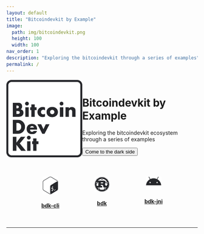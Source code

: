 ```yaml
---
layout: default
title: "Bitcoindevkit by Example"
image: 
  path: img/bitcoindevkit.png
  height: 100
  width: 100
nav_order: 1
description: "Exploring the bitcoindevkit through a series of examples"
permalink: /
---
```


<div style="display: flex; justify-content: space-evenly; margin-top: 1rem;">
  <img src="./img/bitcoindevkit.svg" width="200">
  
  <div style="display: flex; align-items: center; justify-content: center;">
    <div>
      <h1>
        Bitcoindevkit by Example
      </h1>
      <p>
        Exploring the bitcoindevkit ecosystem through a series of examples
      </p>
      <button class="btn js-toggle-dark-mode">
        Come to the dark side
      </button>
    </div>
  </div>
</div>
<br/>
<br/>
<br/>
<div style="display: flex; justify-content: space-evenly;">
  <a href="/bitcoindevkit-by-example/bdk-cli" 
     style="display: flex; flex-direction: column; align-items: center;">
    <img src="./img/bash.svg" width="40">
    <h4 style="margin-top: 1.5em; font-size: 14px !important">bdk-cli</h4>
  </a>
  <a href="/bitcoindevkit-by-example/bdk"
     style="display: flex; flex-direction: column; align-items: center;">
    <img src="./img/rust.svg" width="40">
    <h4 style="margin-top: 1.5em; font-size: 14px !important">bdk</h4>
  </a>
  <a href="/bitcoindevkit-by-example/bdk-jni"
     style="display: flex; flex-direction: column; align-items: center;">
    <img src="./img/android-icon.svg" width="40">
    <h4 style="margin-top: 1.5em; font-size: 14px !important">bdk-jni</h4>
  </a>
</div>

<br/>
<hr/>


<script>
const toggleDarkMode = document.querySelector('.js-toggle-dark-mode');

jtd.addEvent(toggleDarkMode, 'click', function(){
  if (jtd.getTheme() === 'dark') {
    jtd.setTheme('light');
    toggleDarkMode.textContent = 'Come to the dark side';
  } else {
    jtd.setTheme('dark');
    toggleDarkMode.textContent = 'Return to the light side';
  }
});
</script>
